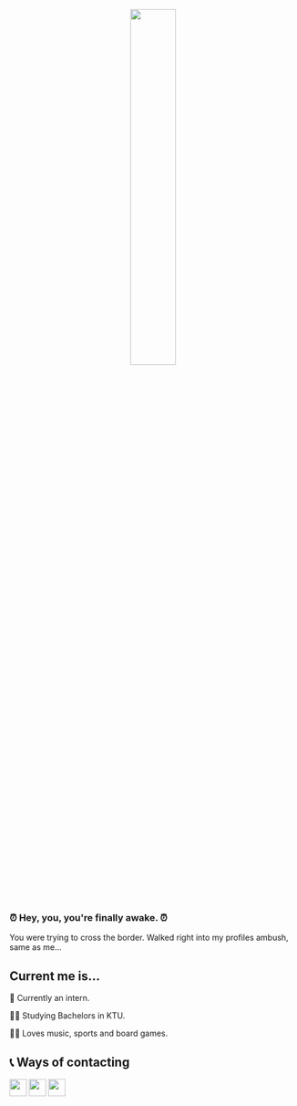 
<p align="center">
  <img align="middle" width="40%" src="https://external-content.duckduckgo.com/iu/?u=https%3A%2F%2Fmedia1.tenor.com%2Fimages%2F2eada1bbeb4ed4182079cf00070324a2%2Ftenor.gif%3Fitemid%3D13903117&f=1&nofb=1">

</p>

### ⏰ Hey, you, you're finally awake. ⏰
You were trying to cross the border. Walked right into my profiles ambush, same as me...

## Current me is...

👶 Currently an intern.

👨‍🎓 Studying Bachelors in KTU.

🤹🏻 Loves music, sports and board games.


## 📞 Ways of contacting
<a href="mailto:tautvydas.diksas@gmail.com" target="_blank" rel="noopener noreferrer"><img width="30" src="https://www.flaticon.com/svg/static/icons/svg/732/732200.svg"></a>
<a href="https://www.facebook.com/tautvydas.diksas/" target="_blank" rel="noopener noreferrer"><img width="30" src="https://www.flaticon.com/svg/static/icons/svg/733/733547.svg"></a>
<a href="https://www.linkedin.com/in/tautvydas-dikšas-107865173" target="_blank" rel="noopener noreferrer"><img width="30" src="https://www.flaticon.com/svg/static/icons/svg/174/174857.svg"></a>


<!--
**TautvydasD/TautvydasD** is a ✨ _special_ ✨ repository because its `README.md` (this file) appears on your GitHub profile.

Here are some ideas to get you started:

- 🔭 I’m currently working on ...
- 🌱 I’m currently learning ...
- 👯 I’m looking to collaborate on ...
- 🤔 I’m looking for help with ...
- 💬 Ask me about ...
- 📫 How to reach me: ...
- 😄 Pronouns: ...
- ⚡ Fun fact: ...
-->
